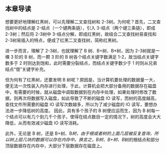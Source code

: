 
## 本章导读

想要更好地理解红黑树，可以先理解二叉查找树和 2-3树。为何呢？首先，二叉查找树中的结点是 2-结点（一个键两条链），引入 3-结点（两个键三条链），即成 2-3树；然后将 2-3树中 3-结点分解，即成红黑树，故结合二叉查找树易查找和 2-3树易插入的特点，便成了红黑二叉查找树，简称红黑树。

进一步而言，理解了 2-3树，也就理解了 B 树、B+树、B*树，因为 2-3树就是一棵 3 阶的 B 树，而一颗 3 阶的 B 树各个结点关键字数满足 1-2，故当结点关键字数多于 2 时则达到饱和，此时需要分裂结点，而结点关键字数少于 1 时则从兄弟结点“借”关键字补充。

但为何有了红黑树，还要发明 B 树呢？原因是，当计算机要处理的数据量一大，便无法一次性装入内存进行处理，于此，计算机会把大部分备用的数据存在磁盘中，有需要的时候，就从磁盘中调取数据到在内存中处理，如果处理时修改了数据，则再次将数据写入磁盘，如此导致了不断的磁盘 IO 读写，而树的高度越高，查找文件所需要的磁盘 IO 读写次数越多，所以为了减少磁盘的 IO 读写，要想办法进一步降低树的高度。
因此，具有多个孩子的 B 树便应运而生，因为 B 树每一个结点可以有几个到几千个孩子，使得在结点数目一定的情况下，树的高度会大大降低，从而有效减少磁盘 IO 读写消耗。

此外，无论是 B 树，还是 B+树、B*树，由于根或者树的上面几层被反复查询，所以树上层几块的数据可以存在内存中。换言之，B树、B+树、B*树的根结点和部分顶层数据存在内存中，大部分下层数据存在磁盘上。
